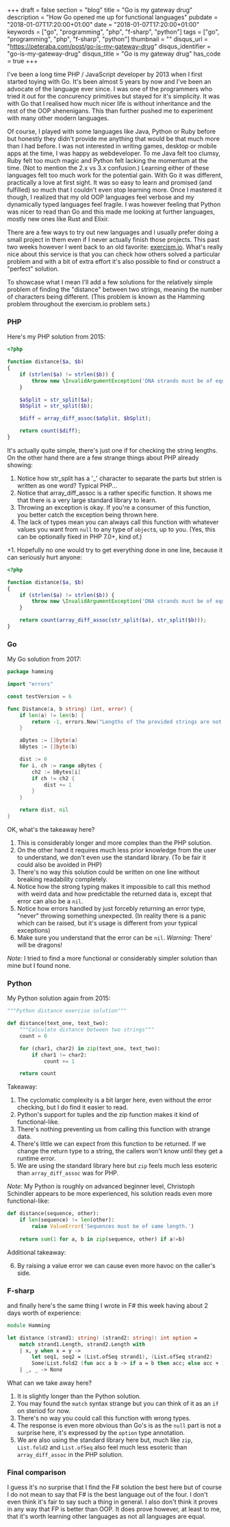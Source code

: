 +++
draft = false
section = "blog"
title = "Go is my gateway drug"
description = "How Go opened me up for functional languages"
pubdate = "2018-01-07T17:20:00+01:00"
date = "2018-01-07T17:20:00+01:00"
keywords = ["go", "programming", "php", "f-sharp", "python"]
tags = ["go", "programming", "php", "f-sharp", "python"]
thumbnail = ""
disqus_url = "https://peteraba.com/post/go-is-my-gateway-drug"
disqus_identifier = "go-is-my-gateway-drug"
disqus_title = "Go is my gateway drug"
has_code = true
+++

I've been a long time PHP / JavaScript developer by 2013 when I first started toying with Go. It's been almost 5 years by now and I've been an advocate of the language ever since. I was one of the programmers who tried it out for the concurency primitives but stayed for it's simplicity. It was with Go that I realised how much nicer life is without inheritance and the rest of the OOP shenenigans. This than further pushed me to experiment with many other modern languages.

Of course, I played with some languages like Java, Python or Ruby before but honestly they didn't provide me anything that would be that much more than I had before. I was not interested in writing games, desktop or mobile apps at the time, I was happy as webdeveloper. To me Java felt too clumsy, Ruby felt too much magic and Python felt lacking the momentum at the time. (Not to mention the 2.x vs 3.x confusion.) Learning either of these languages felt too much work for the potential gain. With Go it was different, practically a love at first sight. It was so easy to learn and promised (and fulfilled) so much that I couldn't even stop learning more. Once I mastered it though, I realized that my old OOP languages feel verbose and my dynamically typed languages feel fragile. I was however feeling that Python was nicer to read than Go and this made me looking at further languages, mostly new ones like Rust and Elixir.

There are a few ways to try out new languages and I usually prefer doing a small project in them even if I never actually finish those projects. This past two weeks however I went back to an old favorite: [exercism.io](http://exercism.io). What's really nice about this service is that you can check how others solved a particular problem and with a bit of extra effort it's also possible to find or construct a "perfect" solution.

To showcase what I mean I'll add a few solutions for the relatively simple problem of finding the "distance" between two strings, meaning the number of characters being different. (This problem is known as the Hamming problem throughout the exercism.io problem sets.)


### PHP

Here's my PHP solution from 2015:

```php
<?php

function distance($a, $b)
{
    if (strlen($a) != strlen($b)) {
        throw new \InvalidArgumentException('DNA strands must be of equal length.');
    }

    $aSplit = str_split($a);
    $bSplit = str_split($b);

    $diff = array_diff_assoc($aSplit, $bSplit);

    return count($diff);
}
```

It's actually quite simple, there's just one if for checking the string lengths. On the other hand there are a few strange things about PHP already showing:

1. Notice how str\_split has a '\_' character to separate the parts but strlen is written as one word? Typical PHP...
2. Notice that array_diff_assoc is a rather specific function. It shows me that there is a very large standard library to learn.
3. Throwing an exception is okay. If you're a consumer of this function, you better catch the exception being thrown here.
4. The lack of types mean you can always call this function with whatever values you want from `null` to any type of `object`s, up to you. (Yes, this can be optionally fixed in PHP 7.0+, kind of.)

+1. Hopefully no one would try to get everything done in one line, because it can seriously hurt anyone:

```php
<?php

function distance($a, $b)
{
    if (strlen($a) != strlen($b)) {
        throw new \InvalidArgumentException('DNA strands must be of equal length.');
    }

    return count(array_diff_assoc(str_split($a), str_split($b)));
}
```


### Go

My Go solution from 2017:

```go
package hamming

import "errors"

const testVersion = 6

func Distance(a, b string) (int, error) {
	if len(a) != len(b) {
		return -1, errors.New("Lengths of the provided strings are not equal.")
	}

	aBytes := []byte(a)
	bBytes := []byte(b)

	dist := 0
	for i, ch := range aBytes {
		ch2 := bBytes[i]
		if ch != ch2 {
			dist += 1
		}
	}

	return dist, nil
}
```

OK, what's the takeaway here?

1. This is considerably longer and more complex than the PHP solution.
2. On the other hand it requires much less prior knowledge from the user to understand, we don't even use the standard library. (To be fair it could also be avoided in PHP)
3. There's no way this solution could be written on one line without breaking readability completely.
4. Notice how the strong typing makes it impossible to call this method with weird data and how predictable the returned data is, except that error can also be a `nil`.
5. Notice how errors handled by just forcebly returning an error type, "never" throwing something unexpected. (In reality there is a panic which can be raised, but it's usage is different from your typical exceptions)
6. Make sure you understand that the error can be `nil`. *Warning:* There' will be dragons!

*Note:* I tried to find a more functional or considerably simpler solution than mine but I found none.


### Python

My Python solution again from 2015:

```python
"""Python distance exercise solution"""

def distance(text_one, text_two):
    """Calculate distance between two strings"""
    count = 0

    for (char1, char2) in zip(text_one, text_two):
        if char1 != char2:
            count += 1

    return count
```

Takeaway:

1. The cyclomatic complexity is a bit larger here, even without the error checking, but I do find it easier to read.
2. Python's support for tuples and the zip function makes it kind of functional-like.
3. There's nothing preventing us from calling this function with strange data.
4. There's little we can expect from this function to be returned. If we change the return type to a string, the callers won't know until they get a runtime error.
5. We are using the standard library here but `zip` feels much less esoteric than `array_diff_assoc` was for PHP.

*Note:* My Python is roughly on advanced beginner level, Christoph Schindler appears to be more experienced, his solution reads even more functional-like:

```python
def distance(sequence, other):
    if len(sequence) != len(other):
        raise ValueError('Sequences must be of same length.')
    
    return sum(1 for a, b in zip(sequence, other) if a!=b)
```

Additional takeaway:

6. By raising a value error we can cause even more havoc on the caller's side.


### F-sharp

and finally here's the same thing I wrote in F# this week having about 2 days worth of experience:

```fsharp
module Hamming

let distance (strand1: string) (strand2: string): int option =
    match strand1.Length, strand2.Length with
    | x, y when x = y ->
        let seq1, seq2 = (List.ofSeq strand1), (List.ofSeq strand2)
        Some(List.fold2 (fun acc a b -> if a = b then acc; else acc + 1) 0 seq1 seq2)
    | _, _ -> None
```

What can we take away here?

1. It is slightly longer than the Python solution.
2. You may found the `match` syntax strange but you can think of it as an `if` on steriod for now.
3. There's no way you could call this function with wrong types.
4. The response is even more obvious than Go's is as the `null` part is not a surprise here, it's expressed by the `option` type annotation.
5. We are also using the standard library here but, much like `zip`, `List.fold2` and `List.ofSeq` also feel much less esoteric than `array_diff_assoc` in the PHP solution.


### Final comparison

I guess it's no surprise that I find the F# solution the best here but of course I do not mean to say that F# is the best language out of the four. I don't even think it's fair to say such a thing in general. I also don't think it proves in any way that FP is better than OOP. It does prove however, at least to me, that it's worth learning other languages as not all languages are equal.
